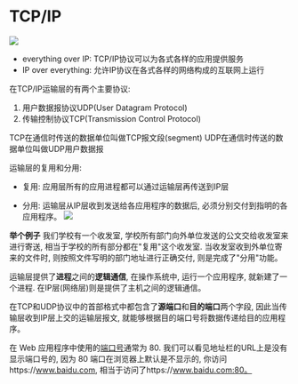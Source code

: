 # TCP/IP

![](https://gitee.com/wdq937/note-pic/raw/master/img/tcp-ip-stack.png)


- everything over IP: TCP/IP协议可以为各式各样的应用提供服务
- IP over everything: 允许IP协议在各式各样的网络构成的互联网上运行


在TCP/IP运输层的有两个主要协议:
1. 用户数据报协议UDP(User Datagram Protocol)
2. 传输控制协议TCP(Transmission Control Protocol)

TCP在通信时传送的数据单位叫做TCP报文段(segment)
UDP在通信时传送的数据单位叫做UDP用户数据报

运输层的复用和分用:
- 复用: 应用层所有的应用进程都可以通过运输层再传送到IP层

- 分用: 运输层从IP层收到发送给各应用程序的数据后, 必须分别交付到指明的各应用程序。
![](https://gitee.com/wdq937/note-pic/raw/master/img/2020-08-05-12-23-44.png)

**举个例子** 我们学校有一个收发室, 学校所有部门向外单位发送的公文交给收发室来进行寄送, 相当于学校的所有部分都在"复用"这个收发室. 当收发室收到外单位寄来的文件时, 则按照文件写明的部门地址进行正确交付, 则是完成了"分用"功能。

运输层提供了**进程**之间的**逻辑通信**, 在操作系统中, 运行一个应用程序, 就新建了一个进程. 在IP层(网络层)则是提供了主机之间的逻辑通信。

在TCP和UDP协议中的首部格式中都包含了**源端口**和**目的端口**两个字段, 因此当传输层收到IP层上交的运输层报文, 就能够根据目的端口号将数据传递给目的应用程序。

在 Web 应用程序中使用的[端口号](../../docs/TCP-IP/port.md)通常为 80. 我们可以看见地址栏的URL上是没有显示端口号的, 因为 80 端口在浏览器上默认是不显示的, 你访问https://www.baidu.com, 相当于访问了https://www.baidu.com:80。